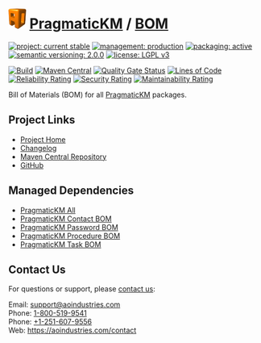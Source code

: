 # [<img src="ao-logo.png" alt="AO Logo" width="35" height="40">](https://github.com/aoindustries) [PragmaticKM](https://github.com/aoindustries/pragmatickm) / [BOM](https://github.com/aoindustries/pragmatickm-bom)

[![project: current stable](https://pragmatickm.com/ao-badges/project-current-stable.svg)](https://aoindustries.com/life-cycle#project-current-stable)
[![management: production](https://pragmatickm.com/ao-badges/management-production.svg)](https://aoindustries.com/life-cycle#management-production)
[![packaging: active](https://pragmatickm.com/ao-badges/packaging-active.svg)](https://aoindustries.com/life-cycle#packaging-active)  
[![semantic versioning: 2.0.0](https://pragmatickm.com/ao-badges/semver-2.0.0.svg)](http://semver.org/spec/v2.0.0.html)
[![license: LGPL v3](https://pragmatickm.com/ao-badges/license-lgpl-3.0.svg)](https://www.gnu.org/licenses/lgpl-3.0)

[![Build](https://github.com/aoindustries/pragmatickm-bom/workflows/Build/badge.svg?branch=1.x)](https://github.com/aoindustries/pragmatickm-bom/actions?query=workflow%3ABuild)
[![Maven Central](https://maven-badges.herokuapp.com/maven-central/com.pragmatickm/pragmatickm-bom/badge.svg)](https://maven-badges.herokuapp.com/maven-central/com.pragmatickm/pragmatickm-bom)
[![Quality Gate Status](https://sonarcloud.io/api/project_badges/measure?branch=1.x&project=com.pragmatickm%3Apragmatickm-bom&metric=alert_status)](https://sonarcloud.io/dashboard?branch=1.x&id=com.pragmatickm%3Apragmatickm-bom)
[![Lines of Code](https://sonarcloud.io/api/project_badges/measure?branch=1.x&project=com.pragmatickm%3Apragmatickm-bom&metric=ncloc)](https://sonarcloud.io/component_measures?branch=1.x&id=com.pragmatickm%3Apragmatickm-bom&metric=ncloc)  
[![Reliability Rating](https://sonarcloud.io/api/project_badges/measure?branch=1.x&project=com.pragmatickm%3Apragmatickm-bom&metric=reliability_rating)](https://sonarcloud.io/component_measures?branch=1.x&id=com.pragmatickm%3Apragmatickm-bom&metric=Reliability)
[![Security Rating](https://sonarcloud.io/api/project_badges/measure?branch=1.x&project=com.pragmatickm%3Apragmatickm-bom&metric=security_rating)](https://sonarcloud.io/component_measures?branch=1.x&id=com.pragmatickm%3Apragmatickm-bom&metric=Security)
[![Maintainability Rating](https://sonarcloud.io/api/project_badges/measure?branch=1.x&project=com.pragmatickm%3Apragmatickm-bom&metric=sqale_rating)](https://sonarcloud.io/component_measures?branch=1.x&id=com.pragmatickm%3Apragmatickm-bom&metric=Maintainability)

Bill of Materials (BOM) for all [PragmaticKM](https://github.com/aoindustries/pragmatickm) packages.

## Project Links
* [Project Home](https://pragmatickm.com/bom/)
* [Changelog](https://pragmatickm.com/bom/changelog)
* [Maven Central Repository](https://search.maven.org/artifact/com.pragmatickm/pragmatickm-bom)
* [GitHub](https://github.com/aoindustries/pragmatickm-bom)

## Managed Dependencies
* [PragmaticKM All](https://github.com/aoindustries/pragmatickm-all)
* [PragmaticKM Contact BOM](https://github.com/aoindustries/pragmatickm-contact-bom)
* [PragmaticKM Password BOM](https://github.com/aoindustries/pragmatickm-password-bom)
* [PragmaticKM Procedure BOM](https://github.com/aoindustries/pragmatickm-procedure-bom)
* [PragmaticKM Task BOM](https://github.com/aoindustries/pragmatickm-task-bom)

## Contact Us
For questions or support, please [contact us](https://aoindustries.com/contact):

Email: [support@aoindustries.com](mailto:support@aoindustries.com)  
Phone: [1-800-519-9541](tel:1-800-519-9541)  
Phone: [+1-251-607-9556](tel:+1-251-607-9556)  
Web: https://aoindustries.com/contact
